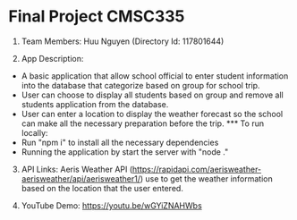 ﻿# Final Project CMSC335

1. Team Members: Huu Nguyen (Directory Id: 117801644)

2. App Description: 
- A basic application that allow school official to enter student
information into the database that categorize based on group for school trip. 
- User can choose to display all students based on group and remove all students 
application from the database. 
- User can enter a location to display the weather forecast so the school can make all the
necessary preparation before the trip. 
*** To run locally:
- Run "npm i" to install all the necessary dependencies
- Running the application by start the server with "node ."

3. API Links: Aeris Weather API (https://rapidapi.com/aerisweather-aerisweather/api/aerisweather1/) use to 
get the weather information based on the location that the user entered.

4. YouTube Demo: https://youtu.be/wGYiZNAHWbs
